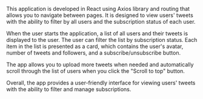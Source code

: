 This application is developed in React using Axios library and routing that allows you to navigate between pages. It is designed to view users' tweets with the ability to filter by all users and the subscription status of each user.

When the user starts the application, a list of all users and their tweets is displayed to the user. The user can filter the list by subscription status. Each item in the list is presented as a card, which contains the user's avatar, number of tweets and followers, and a subscribe/unsubscribe button.

The app allows you to upload more tweets when needed and automatically scroll through the list of users when you click the "Scroll to top" button. 

Overall, the app provides a user-friendly interface for viewing users' tweets with the ability to filter and manage subscriptions.
